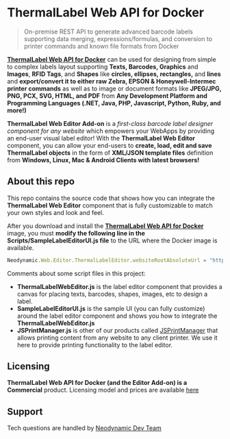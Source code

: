 # ThermalLabel Web API for Docker

>On-premise REST API to generate advanced barcode labels supporting data merging, expressions/formulas, and conversion to printer commands and known file formats from Docker

**[ThermalLabel Web API for Docker](https://www.neodynamic.com/products/printing/thermal-label/docker/)** can be used for designing from simple to complex labels layout supporting **Texts, Barcodes, Graphics** and **Images**, **RFID Tags**, and **Shapes** like **circles, ellipses, rectangles,** and **lines** and **export/convert it to either raw Zebra, EPSON &amp; Honeywell-Intermec printer commands** as well as to image or document formats like **JPEG/JPG, PNG, PCX, SVG, HTML, and PDF** from **Any Development Platform and Programming Languages (.NET, Java, PHP, Javascript, Python, Ruby, and more!)**

**ThermalLabel Web Editor Add-on** is a _first-class barcode label designer component for any website_ which empowers your WebApps by providing an end-user visual label editor!
With the **ThermalLabel Web Editor** component, you can allow your end-users to **create, load, edit and save ThermalLabel objects** in the form of **XML/JSON template files** definition from **Windows, Linux, Mac &amp; Android Clients with latest browsers!**

## About this repo

This repo contains the source code that shows how you can integrate the **ThermalLabel Web Editor** component that is fully customizable to match your own styles and look and feel.

After you download and install the **[ThermalLabel Web API for Docker](https://www.neodynamic.com/products/printing/thermal-label/docker/#download)** image, you must **modify the following line in the Scripts/SampleLabelEditorUI.js file** to the URL where the Docker image is available.

```js
Neodynamic.Web.Editor.ThermalLabelEditor.websiteRootAbsoluteUrl = "http://localhost:8080";
```

Comments about some script files in this project:

- **ThermalLabelWebEditor.js** is the label editor component that provides a canvas for placing texts, barcodes, shapes, images, etc to design a label. 
- **SampleLabelEditorUI.js** is the sample UI (you can fully customize) around the label editor component and shows you how to integrate the **ThermalLabelWebEditor.js** 
- **JSPrintManager.js** is other of our products called [JSPrintManager](https://www.neodynamic.com/products/printing/js-print-manager) that allows printing content from any website to any client printer. We use it here to provide printing functionality to the label editor.

## Licensing

**ThermalLabel Web API for Docker (and the Editor Add-on) is a Commercial** product. Licensing model and prices are available [here](https://neodynamic.com/products/printing/thermal-label/docker/buy)

## Support

Tech questions are handled by [Neodynamic Dev Team](https://neodynamic/support)
